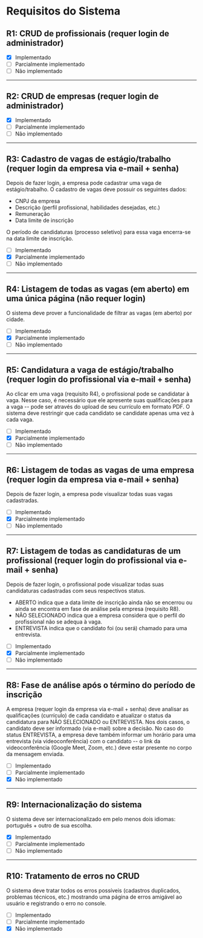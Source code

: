 # Requisitos do Sistema

## R1: CRUD de profissionais (requer login de administrador)
- [X] Implementado
- [ ] Parcialmente implementado
- [ ] Não implementado

---

## R2: CRUD de empresas (requer login de administrador)
- [X] Implementado
- [ ] Parcialmente implementado
- [ ] Não implementado

---

## R3: Cadastro de vagas de estágio/trabalho (requer login da empresa via e-mail + senha)
Depois de fazer login, a empresa pode cadastrar uma vaga de estágio/trabalho. O cadastro de vagas deve possuir os seguintes dados:
- CNPJ da empresa
- Descrição (perfil profissional, habilidades desejadas, etc.)
- Remuneração
- Data limite de inscrição

O período de candidaturas (processo seletivo) para essa vaga encerra-se na data limite de inscrição.
- [ ] Implementado
- [X] Parcialmente implementado
- [ ] Não implementado

---

## R4: Listagem de todas as vagas (em aberto) em uma única página (não requer login)
O sistema deve prover a funcionalidade de filtrar as vagas (em aberto) por cidade.
- [ ] Implementado
- [X] Parcialmente implementado
- [ ] Não implementado

---

## R5: Candidatura a vaga de estágio/trabalho (requer login do profissional via e-mail + senha)
Ao clicar em uma vaga (requisito R4), o profissional pode se candidatar à vaga. Nesse caso, é necessário que ele apresente suas qualificações para a vaga -- pode ser através do upload de seu currículo em formato PDF. O sistema deve restringir que cada candidato se candidate apenas uma vez à cada vaga.
- [ ] Implementado
- [X] Parcialmente implementado
- [ ] Não implementado

---

## R6: Listagem de todas as vagas de uma empresa (requer login da empresa via e-mail + senha)
Depois de fazer login, a empresa pode visualizar todas suas vagas cadastradas.
- [ ] Implementado
- [X] Parcialmente implementado
- [ ] Não implementado

---

## R7: Listagem de todas as candidaturas de um profissional (requer login do profissional via e-mail + senha)
Depois de fazer login, o profissional pode visualizar todas suas candidaturas cadastradas com seus respectivos status. 
- ABERTO indica que a data limite de inscrição ainda não se encerrou ou ainda se encontra em fase de análise pela empresa (requisito R8).
- NÃO SELECIONADO indica que a empresa considera que o perfil do profissional não se adequa à vaga.
- ENTREVISTA indica que o candidato foi (ou será) chamado para uma entrevista.

- [ ] Implementado
- [X] Parcialmente implementado
- [ ] Não implementado

---

## R8: Fase de análise após o término do período de inscrição
A empresa (requer login da empresa via e-mail + senha) deve analisar as qualificações (currículo) de cada candidato e atualizar o status da candidatura para NÃO SELECIONADO ou ENTREVISTA. Nos dois casos, o candidato deve ser informado (via e-mail) sobre a decisão. No caso do status ENTREVISTA, a empresa deve também informar um horário para uma entrevista (via videoconferência) com o candidato -- o link da videoconferência (Google Meet, Zoom, etc.) deve estar presente no corpo da mensagem enviada.
- [ ] Implementado
- [ ] Parcialmente implementado
- [X] Não implementado

---

## R9: Internacionalização do sistema
O sistema deve ser internacionalizado em pelo menos dois idiomas: português + outro de sua escolha.
- [X] Implementado
- [ ] Parcialmente implementado
- [ ] Não implementado

---

## R10: Tratamento de erros no CRUD
O sistema deve tratar todos os erros possíveis (cadastros duplicados, problemas técnicos, etc.) mostrando uma página de erros amigável ao usuário e registrando o erro no console.
- [ ] Implementado
- [ ] Parcialmente implementado
- [X] Não implementado
